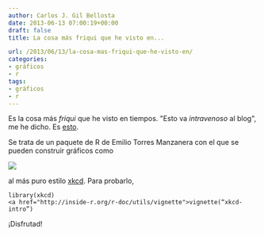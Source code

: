 ```yaml
---
author: Carlos J. Gil Bellosta
date: 2013-06-13 07:00:19+00:00
draft: false
title: La cosa más friqui que he visto en...

url: /2013/06/13/la-cosa-mas-friqui-que-he-visto-en/
categories:
- gráficos
- r
tags:
- gráficos
- r
---
```


Es la cosa más _friqui_ que he visto en tiempos. "Esto va _intravenoso_ al blog", me he dicho. Es [esto](http://xkcd.r-forge.r-project.org/).

Se trata de un paquete de R de Emilio Torres Manzanera con el que se pueden construir gráficos como


[![](/wp-uploads/2013/06/GrPension-1024x1024.png)
](/wp-uploads/2013/06/GrPension.png)


al más puro estilo [xkcd](http://xkcd.com/). Para probarlo,








    library(xkcd)
    <a href="http://inside-r.org/r-doc/utils/vignette">vignette(“xkcd-intro”)








¡Disfrutad!
